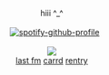 <div align="center">

hiii ^_^
<br><br>⠀[![spotify-github-profile](https://spotify-github-profile.kittinanx.com/api/view?uid=31rympqtyf46ym7tw5hv5ed27tae&cover_image=true&theme=natemoo-re&show_offline=false&background_color=ffffff&interchange=false&bar_color=969696&bar_color_cover=false)](https://github.com/kittinan/spotify-github-profile)
<br><br>![](https://komarev.com/ghpvc/?username=saikoguramu&label=hi⠀friends&color=grey&style=flat)
<br> <a href="https://last.fm/user/envhos" target="_blank">last fm</a> <a href="https://yeuri.carrd.co" target="_blank">carrd</a> <a href="https://rentry.co/adoremizi" target="_blank">rentry</a>
